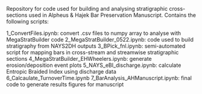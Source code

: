 Repository for code used for building and analysing stratigraphic cross-sections used in Alpheus & Hajek Bar Preservation Manuscript.
Contains the following scripts:

1_ConvertFiles.ipynb: convert .csv files to numpy array to analyse with MegaStratBuilder code 
2_MegaStratBuilder_0522.ipynb: code used to build stratigraphy from NAYS2DH outputs 
3_BPick_fnl.ipynb: semi-automated script for mapping bars in cross-stream and streamwise stratigraphic sections 
4_MegaStratBuilder_EHWheelers.ipynb: generate erosion/deposition event plots 
5_NAYS_eBI_discharge.ipynb: calculate Entropic Braided Index using discharge data 
6_Calcaulate_TurnoverTime.ipynb 
7_BarAnalysis_AHManuscript.ipynb: final code to generate results figures for manuscript
